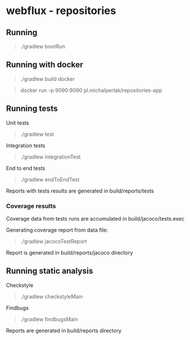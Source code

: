 # webflux - repositories

## Running
> ./gradlew bootRun 

## Running with docker
> ./gradlew build docker


> docker run -p 9090:9090 pl.michalperlak/repositories-app

## Running tests

Unit tests

> ./gradlew test

Integration tests

> ./gradlew integrationTest

End to end tests

> ./gradlew endToEndTest

Reports with tests results are generated in build/reports/tests

### Coverage results

Coverage data from tests runs are accumulated in build/jacoco/tests.exec

Generating coverage report from data file:

> ./gradlew jacocoTestReport

Report is generated in build/reports/jacoco directory

## Running static analysis

Checkstyle

> ./gradlew checkstyleMain

Findbugs

> ./gradlew findbugsMain

Reports are generated in build/reports directory

